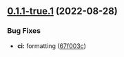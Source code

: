 ## [0.1.1-true.1](https://github.com/OffendingCommit/mealcal/compare/v0.1.0...v0.1.1-true.1) (2022-08-28)


### Bug Fixes

* **ci:** formatting ([67f003c](https://github.com/OffendingCommit/mealcal/commit/67f003c6d867ca64913c2b4dfbeb9fc106ffc2d1))
